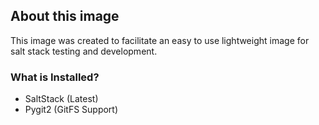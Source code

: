 ## About this image

This image was created to facilitate an easy to use lightweight image for salt stack testing and development.

### What is Installed?

* SaltStack (Latest)
* Pygit2 (GitFS Support)
